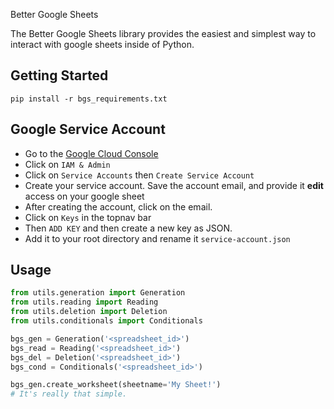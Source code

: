 Better Google Sheets

The Better Google Sheets library provides the easiest and simplest way to interact with google sheets inside of Python.

## Getting Started
`pip install -r bgs_requirements.txt`

## Google Service Account
- Go to the [Google Cloud Console](https://www.console.cloud.google.com)
- Click on `IAM & Admin`
- Click on `Service Accounts` then `Create Service Account`
- Create your service account. Save the account email, and provide it **edit** access on your google sheet
- After creating the account, click on the email.
- Click on `Keys` in the topnav bar
- Then `ADD KEY` and then create a new key as JSON.
- Add it to your root directory and rename it `service-account.json`

## Usage
```python
from utils.generation import Generation
from utils.reading import Reading
from utils.deletion import Deletion
from utils.conditionals import Conditionals

bgs_gen = Generation('<spreadsheet_id>')
bgs_read = Reading('<spreadsheet_id>')
bgs_del = Deletion('<spreadsheet_id>')
bgs_cond = Conditionals('<spreadsheet_id>')

bgs_gen.create_worksheet(sheetname='My Sheet!')
# It's really that simple.
```
